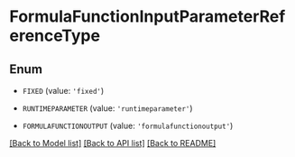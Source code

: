 # FormulaFunctionInputParameterReferenceType


## Enum

* `FIXED` (value: `'fixed'`)

* `RUNTIMEPARAMETER` (value: `'runtimeparameter'`)

* `FORMULAFUNCTIONOUTPUT` (value: `'formulafunctionoutput'`)

[[Back to Model list]](../README.md#documentation-for-models) [[Back to API list]](../README.md#documentation-for-api-endpoints) [[Back to README]](../README.md)


